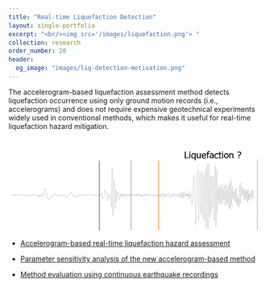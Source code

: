 ```yaml
---
title: "Real-time Liquefaction Detection"
layout: single-portfolio
excerpt: "<br/><img src='/images/liquefaction.png'> "
collection: research
order_number: 20
header: 
  og_image: "images/liq-detection-motivation.png"
---
```


The accelerogram-based liquefaction assessment method detects liquefaction occurrence using only ground motion records (i.e., accelerograms) and does not require expensive geotechnical experiments widely used in conventional methods, which makes it useful for real-time liquefaction hazard mitigation.

<br/><img src='/images/liq-detection-motivation.png'>


* [Accelerogram-based real-time liquefaction hazard assessment](/posts/2021-05-25-liq-detection)

* [Parameter sensitivity analysis of the new accelerogram-based method](/posts/2021-11-07-liq-detection-correlation)

* [Method evaluation using continuous earthquake recordings](/posts/2022-07-02-liq-detection-4arrays)




